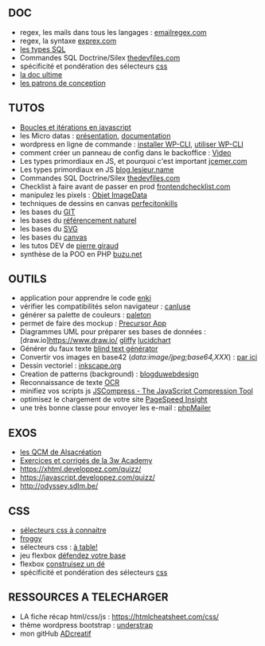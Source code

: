 ## DOC
- regex, les mails dans tous les langages : [emailregex.com](http://emailregex.com/)
- regex, la syntaxe [exprex.com](http://www.expreg.com/rewrite.php)
- [les types SQL](https://www.w3schools.com/sql/sql_datatypes.asp)
- Commandes SQL Doctrine/Silex [thedevfiles.com](https://www.thedevfiles.com/2014/08/simplifying-database-interactions-with-doctrine-dbal/)
- spécificité et pondération des sélecteurs [css](https://developer.mozilla.org/fr/docs/Apprendre/CSS/Introduction_%C3%A0_CSS/La_cascade_et_l_h%C3%A9ritage)
- [la doc ultime](https://devdocs.io/)
- [les patrons de conception](https://fr.wikipedia.org/wiki/Patron_de_conception)



## TUTOS
- [Boucles et itérations en javascript](https://developer.mozilla.org/fr/docs/Web/JavaScript/Guide/Boucles_et_it%C3%A9ration)
- les Micro datas : [présentation](http://ad-creatif.com/micro-datas-pour-le-referencement/), [documentation](http://schema.org/docs/gs.html)
- wordpress en ligne de commande : [installer WP-CLI](http://wp-cli.org/fr/#installation), [utiliser WP-CLI](http://www.geekpress.fr/tuto-wp-cli-comment-installer-et-configurer-wordpress-en-moins-dune-minute-et-en-seulement-un-clic/)
- comment créer un panneau de config dans le backoffice : [Video](https://www.grafikart.fr/tutoriels/wordpress/option-panel-wordpress-358)
- Les types primordiaux en JS, et pourquoi c'est important [jcemer.com](https://jcemer.com/types-in-javascript-what-you-should-care.html)
- Les types primordiaux en JS [blog.lesieur.name](https://blog.lesieur.name/les-types-en-javascript-pour-tout-savoir/)
- Commandes SQL Doctrine/Silex [thedevfiles.com](https://www.thedevfiles.com/2014/08/simplifying-database-interactions-with-doctrine-dbal/)
- Checklist à faire avant de passer en prod [frontendchecklist.com](http://frontendchecklist.com/)
- manipulez les pixels : [Objet ImageData](https://developer.mozilla.org/fr/docs/Tutoriel_canvas/Pixel_manipulation_with_canvas)
- techniques de dessins en canvas [perfecitonkills](http://perfectionkills.com/exploring-canvas-drawing-techniques/)
- les bases du [GIT](https://www.miximum.fr/blog/enfin-comprendre-git/)
- les bases du [référencement naturel](http://ad-creatif.com/bien-referencer-son-site-augmenter-sa-visibilite-sur-le-web/)
- les bases du [SVG](https://www.alsacreations.com/tuto/lire/1421-svg-initiation-syntaxe-outils.html)
- les bases du [canvas](https://www.alsacreations.com/tuto/lire/1484-introduction.html)
- les tutos DEV de [pierre giraud](https://www.pierre-giraud.com)
- synthèse de la POO en PHP [buzu.net](https://buzut.net/poo-en-php/)


## OUTILS
- application pour apprendre le code [enki](https://play.google.com/store/apps/details?id=com.enki.insights)
- vérifier les compatibilités selon navigateur : [canIuse](http://caniuse.com/)
- générer sa palette de couleurs : [paleton](http://paletton.com/)
- permet de faire des mockup : [Precursor App](https://precursorapp.com/)
- Diagrammes UML pour préparer ses bases de données : [draw.io]https://www.draw.io/ [gliffy](https://www.gliffy.com/) [lucidchart](https://www.lucidchart.com/)
- Générer du faux texte [blind text générator](http://www.blindtextgenerator.com/fr)
- Convertir vos images en base42 (_data:image/jpeg;base64,XXX_) : [par ici](http://b64.io/)
- Dessin vectoriel : [inkscape.org](https://inkscape.org/fr/)
- Creation de patterns (background) : [blogduwebdesign](http://www.blogduwebdesign.com/ressources/5-outils-indispensables-realiser-textures-patterns-backgrounds-web-design/2365)
- Reconnaissance de texte  [OCR](http://www.free-ocr.com/)
- minifiez vos scripts js [JSCompress - The JavaScript Compression Tool](https://jscompress.com/)
- optimisez le chargement de votre site [PageSpeed Insight](https://developers.google.com/speed/pagespeed/insights/)
- une très bonne classe pour envoyer les e-mail : [phpMailer](https://github.com/PHPMailer/PHPMailer)


## EXOS
- [les QCM de Alsacréation](https://www.alsacreations.com/quiz/)
- [Exercices et corrigés de la 3w Academy](https://e.3wa.fr/my/)
- https://xhtml.developpez.com/quizz/
- https://javascript.developpez.com/quizz/
- http://odyssey.sdlm.be/

## CSS
- [sélecteurs css à connaitre](https://code.tutsplus.com/fr/tutorials/the-30-css-selectors-you-must-memorize--net-16048)
- [froggy](https://flexboxfroggy.com/#fr)
- sélecteurs css : [à table!](https://flukeout.github.io/)
- jeu flexbox [défendez votre base](http://www.flexboxdefense.com/)
- flexbox [construisez un dé](https://la-cascade.io/flexbox-un-coup-de-des/)
- spécificité et pondération des sélecteurs [css](https://developer.mozilla.org/fr/docs/Apprendre/CSS/Introduction_%C3%A0_CSS/La_cascade_et_l_h%C3%A9ritage)


## RESSOURCES A TELECHARGER
- LA fiche récap html/css/js : https://htmlcheatsheet.com/css/
- thème wordpress bootstrap : [understrap](https://github.com/holger1411/understrap)
- mon gitHub [ADcreatif](https://github.com/ADcreatif)

